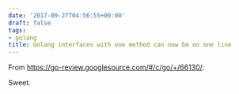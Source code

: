 ```yaml
---
date: '2017-09-27T04:56:55+00:00'
draft: false
tags:
- golang
title: Golang interfaces with one method can now be on one line
---
```


From https://go-review.googlesource.com/#/c/go/+/66130/:

Sweet.
